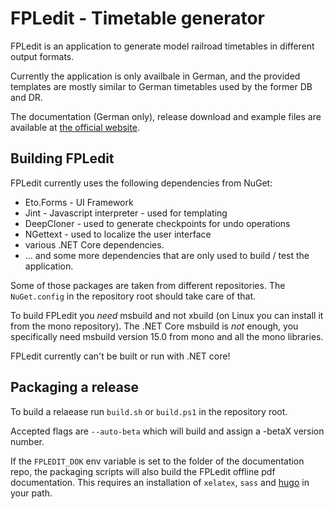 # FPLedit - Timetable generator

FPLedit is an application to generate model railroad timetables in different output formats.

Currently the application is only availbale in German, and the provided templates are mostly similar to German timetables used by the former DB and DR.

The documentation (German only), release download and example files are available at [the official website](https://fahrplan.manuelhu.de/).

## Building FPLedit

FPLedit currently uses the following dependencies from NuGet:

* Eto.Forms - UI Framework
* Jint - Javascript interpreter - used for templating
* DeepCloner - used to generate checkpoints for undo operations
* NGettext - used to localize the user interface
* various .NET Core dependencies.
* ... and some more dependencies that are only used to build / test the application.

Some of those packages are taken from different repositories. The `NuGet.config` in the repository root should take care of that.

To build FPLedit you *need* msbuild and not xbuild (on Linux you can install it from the mono repository). The .NET Core msbuild is *not* enough, you specifically need msbuild version 15.0 from mono and all the mono libraries.

FPLedit currently can't be built or run with .NET core!

## Packaging a release

To build a relaease run `build.sh` or `build.ps1` in the repository root.

Accepted flags are `--auto-beta` which will build and assign a -betaX version number.

If the `FPLEDIT_DOK` env variable is set to the folder of the documentation repo, the packaging scripts will also build the FPLedit offline pdf documentation. This requires an installation of `xelatex`, `sass` and [hugo](https://gohugo.io) in your path.

